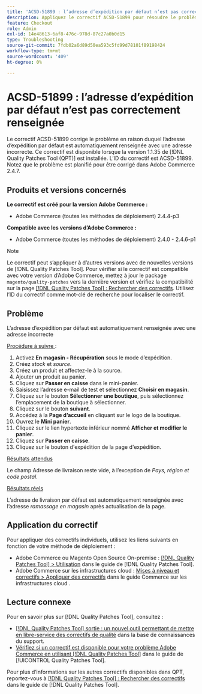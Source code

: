 ```yaml
---
title: 'ACSD-51899 : l’adresse d’expédition par défaut n’est pas correctement renseignée'
description: Appliquez le correctif ACSD-51899 pour résoudre le problème d’Adobe Commerce où l’adresse d’expédition par défaut est automatiquement renseignée avec une adresse incorrecte.
feature: Checkout
role: Admin
exl-id: 14e48613-6af8-476c-978d-87c27a0b0d15
type: Troubleshooting
source-git-commit: 7fdb02a6d89d50ea593c5fd99d78101f89198424
workflow-type: tm+mt
source-wordcount: '409'
ht-degree: 0%

---
```


# ACSD-51899 : l’adresse d’expédition par défaut n’est pas correctement renseignée

Le correctif ACSD-51899 corrige le problème en raison duquel l’adresse d’expédition par défaut est automatiquement renseignée avec une adresse incorrecte. Ce correctif est disponible lorsque la version 1.1.35 de [!DNL Quality Patches Tool (QPT)] est installée. L’ID du correctif est ACSD-51899. Notez que le problème est planifié pour être corrigé dans Adobe Commerce 2.4.7.

## Produits et versions concernés

**Le correctif est créé pour la version Adobe Commerce :**

* Adobe Commerce (toutes les méthodes de déploiement) 2.4.4-p3

**Compatible avec les versions d’Adobe Commerce :**

* Adobe Commerce (toutes les méthodes de déploiement) 2.4.0 - 2.4.6-p1

>[!NOTE]
>
>Le correctif peut s’appliquer à d’autres versions avec de nouvelles versions de [!DNL Quality Patches Tool]. Pour vérifier si le correctif est compatible avec votre version d’Adobe Commerce, mettez à jour le package `magento/quality-patches` vers la dernière version et vérifiez la compatibilité sur la page [[!DNL Quality Patches Tool] : Rechercher des correctifs](https://experienceleague.adobe.com/tools/commerce-quality-patches/index.html?lang=fr). Utilisez l’ID du correctif comme mot-clé de recherche pour localiser le correctif.

## Problème

L’adresse d’expédition par défaut est automatiquement renseignée avec une adresse incorrecte

<u>Procédure à suivre </u> :

1. Activez **En magasin - Récupération** sous le mode d’expédition.
1. Créez *stock* et *source*.
1. Créez un produit et affectez-le à la source.
1. Ajouter un produit au panier.
1. Cliquez sur **Passer en caisse** dans le mini-panier.
1. Saisissez l’adresse e-mail de test et sélectionnez **Choisir en magasin**.
1. Cliquez sur le bouton **Sélectionner une boutique**, puis sélectionnez l’emplacement de la boutique à sélectionner.
1. Cliquez sur le bouton **suivant**.
1. Accédez à la **Page d’accueil** en cliquant sur le logo de la boutique.
1. Ouvrez le **Mini panier**.
1. Cliquez sur le lien hypertexte inférieur nommé **Afficher et modifier le panier**.
1. Cliquez sur **Passer en caisse**.
1. Cliquez sur le bouton d&#39;expédition de la page d&#39;expédition.

<u>Résultats attendus</u>

Le champ Adresse de livraison reste vide, à l’exception de *Pays, région et code postal*.

<u>Résultats réels</u>

L’adresse de livraison par défaut est automatiquement renseignée avec l’adresse *ramassage en magasin* après actualisation de la page.

## Application du correctif

Pour appliquer des correctifs individuels, utilisez les liens suivants en fonction de votre méthode de déploiement :

* Adobe Commerce ou Magento Open Source On-premise : [[!DNL Quality Patches Tool] > Utilisation](/help/tools/quality-patches-tool/usage.md) dans le guide de [!DNL Quality Patches Tool].
* Adobe Commerce sur les infrastructures cloud : [Mises à niveau et correctifs > Appliquer des correctifs](https://experienceleague.adobe.com/docs/commerce-cloud-service/user-guide/develop/upgrade/apply-patches.html?lang=fr) dans le guide Commerce sur les infrastructures cloud .

## Lecture connexe

Pour en savoir plus sur [!DNL Quality Patches Tool], consultez :

* [[!DNL Quality Patches Tool] sortie : un nouvel outil permettant de mettre en libre-service des correctifs de qualité](https://experienceleague.adobe.com/fr/docs/commerce-operations/tools/quality-patches-tool/quality-patches-tool-to-self-serve-quality-patches) dans la base de connaissances du support.
* [Vérifiez si un correctif est disponible pour votre problème Adobe Commerce en utilisant [!DNL Quality Patches Tool]](/help/tools/quality-patches-tool/patches-available-in-qpt/check-patch-for-magento-issue-with-magento-quality-patches.md) dans le guide de [!UICONTROL Quality Patches Tool].


Pour plus d’informations sur les autres correctifs disponibles dans QPT, reportez-vous à [[!DNL Quality Patches Tool] : Rechercher des correctifs](https://experienceleague.adobe.com/tools/commerce-quality-patches/index.html?lang=fr) dans le guide de [!DNL Quality Patches Tool].
